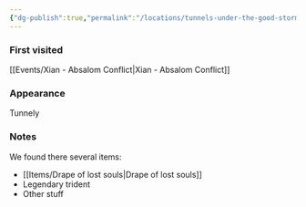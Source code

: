```yaml
---
{"dg-publish":true,"permalink":"/locations/tunnels-under-the-good-storm-giant-tribe/","tags":["location"],"noteIcon":"location"}
---
```


### First visited
[[Events/Xian - Absalom Conflict\|Xian - Absalom Conflict]]
### Appearance
Tunnely
### Notes
We found there several items:
- [[Items/Drape of lost souls\|Drape of lost souls]]
- Legendary trident
- Other stuff